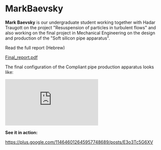 # MarkBaevsky

**Mark Baevsky** is our undergraduate student working together with Hadar Traugott on the project "Resuspension of particles in turbulent flows" and also working on the final project in Mechanical Engineering on the design and production of the "Soft silicon pipe apparatus". 

Read the full report (Hebrew) 

[Final_report.pdf][1] 

The final configuration of the Compliant pipe production apparatus looks like: 



![][2]

**See it in action:** 

<https://plus.google.com/114646012645957748689/posts/E3o3Tc5G6XV>

 [1]: https://www.box.com/s/e991ab0a3ddb3b42a127
 [2]: http://newhost.site/pmwiki.php?n=People.MarkBaevsky?action=download&upname=rotating_apparatus.png ""